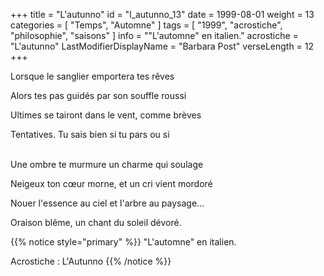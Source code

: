 +++
title = "L'autunno"
id = "l_autunno_13"
date = 1999-08-01
weight = 13
categories = [ "Temps", "Automne" ]
tags = [ "1999", "acrostiche", "philosophie", "saisons" ]
info = "\"L'automne\" en italien."
acrostiche = "L'autunno"
LastModifierDisplayName = "Barbara Post"
verseLength = 12
+++

Lorsque le sanglier emportera tes rêves

Alors tes pas guidés par son souffle roussi

Ultimes se tairont dans le vent, comme brèves

Tentatives. Tu sais bien si tu pars ou si

 \
Une ombre te murmure un charme qui soulage

Neigeux ton cœur morne, et un cri vient mordoré

Nouer l'essence au ciel et l'arbre au paysage...

Oraison blême, un chant du soleil dévoré.

{{% notice style="primary" %}}
\"L'automne\" en italien.

Acrostiche : L'Autunno
{{% /notice %}}

